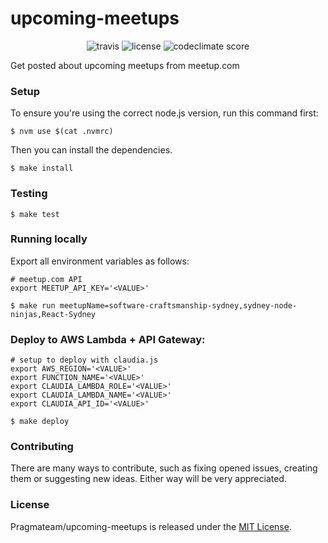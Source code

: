 # upcoming-meetups

<p align="center">
  <img src="https://img.shields.io/travis/Pragmateam/upcoming-meetups.svg" alt="travis">
  <img src="https://img.shields.io/github/license/Pragmateam/upcoming-meetups.svg" alt="license">
  <img src="https://img.shields.io/codeclimate/github/Pragmateam/upcoming-meetups.svg" alt="codeclimate score">
</p>

Get posted about upcoming meetups from meetup.com

### Setup

To ensure you're using the correct node.js version, run this command first:

```
$ nvm use $(cat .nvmrc)
```

Then you can install the dependencies.

```
$ make install
```

### Testing

```
$ make test
```

### Running locally

Export all environment variables as follows:

```
# meetup.com API
export MEETUP_API_KEY='<VALUE>'

$ make run meetupName=software-craftsmanship-sydney,sydney-node-ninjas,React-Sydney
```

### Deploy to AWS Lambda + API Gateway:

```
# setup to deploy with claudia.js
export AWS_REGION='<VALUE>'
export FUNCTION_NAME='<VALUE>'
export CLAUDIA_LAMBDA_ROLE='<VALUE>'
export CLAUDIA_LAMBDA_NAME='<VALUE>'
export CLAUDIA_API_ID='<VALUE>'

$ make deploy
```

### Contributing

There are many ways to contribute, such as fixing opened issues, creating them
or suggesting new ideas.
Either way will be very appreciated.

### License

Pragmateam/upcoming-meetups is released under the [MIT License](http://www.opensource.org/licenses/MIT).
